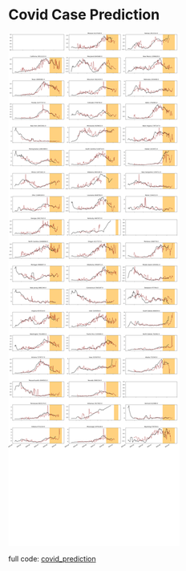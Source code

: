 # Covid Case Prediction







![KNNprediction](/images/KNN3wks_beforepeak.png)


full code: [covid_prediction](https://github.com/maayaikeda/covid_case_prediction/blob/master/Covid_case_predictions.ipynb)
